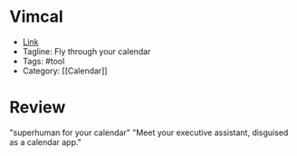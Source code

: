 # Vimcal
- [Link](https://www.vimcal.com)
- Tagline: Fly through your calendar
- Tags: #tool
- Category: [[Calendar]]

# Review
"superhuman for your calendar"
"Meet your executive assistant, disguised as a calendar app."
